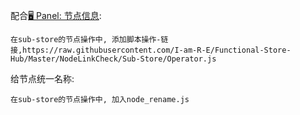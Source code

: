 ﻿配合[🖥️ Panel: 节点信息](https://raw.githubusercontent.com/Syunraii/conf/refs/heads/master/Modules/Panel/Panel_Info_NodeLink.sgmodule):
    
    在sub-store的节点操作中, 添加脚本操作-链接,https://raw.githubusercontent.com/I-am-R-E/Functional-Store-Hub/Master/NodeLinkCheck/Sub-Store/Operator.js

给节点统一名称:

    在sub-store的节点操作中, 加入node_rename.js